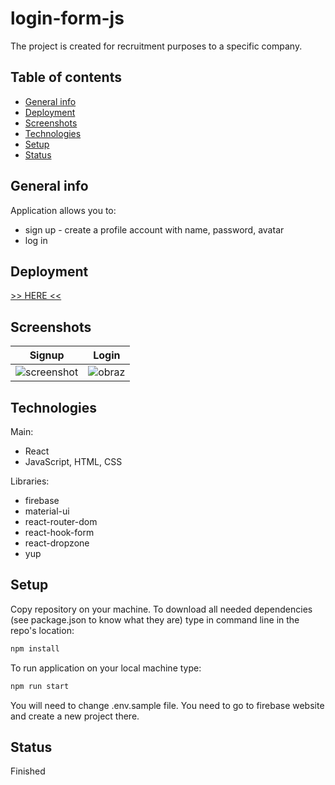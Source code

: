 # login-form-js

The project is created for recruitment purposes to a specific company.

## Table of contents
  - [General info](#general-info)
  - [Deployment](#deployment)
  - [Screenshots](#screenshots)
  - [Technologies](#technologies)
  - [Setup](#setup)
  - [Status](#status)

## General info
Application allows you to:
* sign up - create a profile account with name, password, avatar
* log in

## Deployment
[>> HERE <<](https://login-form-js-e8ec6.web.app/login)
## Screenshots
 Signup |  Login
:-------------------------:|:-------------------------:
![screenshot](https://user-images.githubusercontent.com/109333068/209648003-2056feb7-e4b8-40e0-ae95-5425621e7546.png) | ![obraz](https://user-images.githubusercontent.com/109333068/209648264-19f34473-9817-4c30-804c-d7b523ed828a.png)


## Technologies

Main:
* React
* JavaScript, HTML, CSS

Libraries:
* firebase
* material-ui
* react-router-dom
* react-hook-form
* react-dropzone
* yup

## Setup
Copy repository on your machine. To download all needed dependencies (see package.json to know what they are) type in command line in the repo's location:
```bash
npm install
```
To run application on your local machine type: 
```bash
npm run start
```
You will need to change .env.sample file. You need to go to firebase website and create a new project there.

## Status
Finished

